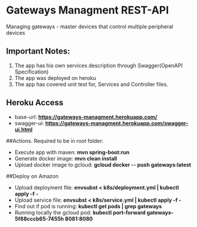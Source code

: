 # Gateways Managment REST-API
Managing gateways - master devices that control multiple peripheral devices

## Important Notes:
1. The app has his own services description through Swagger(OpenAPI Specification)
2. The app was deployed on heroku
3. The app has covered unit test for, Services and Controller files.

## Heroku Access
- base-url: <b>https://gateways-managment.herokuapp.com/</b>
- swagger-ui: <b>https://gateways-managment.herokuapp.com/swagger-ui.html</b>

##Actions. Required to be in root folder:
- Execute app with maven: <b>mvn spring-boot:run</b>
- Generate docker image: <b>mvn clean install</b>
- Upload docker image to gcloud: <b>gcloud docker -- push gateways:latest</b>

##Deploy on Amazon
- Upload deployment file: <b>envsubst < k8s/deployment.yml | kubectl apply -f -</b>
- Upload service file: <b>envsubst < k8s/service.yml | kubectl apply -f -</b>
- Find out if pod is running: <b>kubectl get pods | grep gateways</b>
- Running locally the gcloud pod: <b>kubectl port-forward gateways-5f88cccb65-7455h 8081:8080</b>


